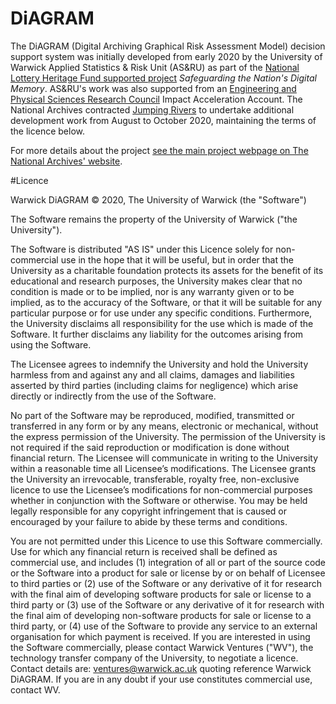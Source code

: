 # DiAGRAM
The DiAGRAM (Digital Archiving Graphical Risk Assessment Model) decision support system was initially developed from early 2020 by the University of Warwick Applied Statistics & Risk Unit (AS&RU) as part of the [National Lottery Heritage Fund supported project](https://www.heritagefund.org.uk/) _Safeguarding the Nation's Digital Memory_. AS&RU's work was also supported from an [Engineering and Physical Sciences Research Council](https://epsrc.ukri.org/) Impact Acceleration Account. The National Archives contracted [Jumping Rivers](https://www.jumpingrivers.com/) to undertake additional development work from August to October 2020, maintaining the terms of the licence below.

For more details about the project [see the main project webpage on The National Archives' website](https://nationalarchives.gov.uk/information-management/manage-information/preserving-digital-records/research-collaboration/safeguarding-the-nations-digital-memory/).

#Licence

Warwick DiAGRAM © 2020, The University of Warwick (the "Software") 
 
The Software remains the property of the University of Warwick ("the University"). 

The Software is distributed "AS IS" under this Licence solely for non-commercial use in the hope that it will be useful, but in order that the University as a charitable foundation protects its assets for the benefit of its educational and research purposes, the University makes clear that no condition is made or to be implied, nor is any warranty given or to be implied, as to the accuracy of the Software, or that it will be suitable for any particular purpose or for use under any specific conditions. Furthermore, the University disclaims all responsibility for the use which is made of the Software. It further disclaims any liability for the outcomes arising from using the Software. 

The Licensee agrees to indemnify the University and hold the University harmless from and against any and all claims, damages and liabilities asserted by third parties (including claims for negligence) which arise directly or indirectly from the use of the Software. 
 
No part of the Software may be reproduced, modified, transmitted or transferred in any form or by any means, electronic or mechanical, without the express permission of the University. The permission of the University is not required if the said reproduction or modification is done without financial return. The Licensee will communicate in writing to the University within a reasonable time all Licensee’s modifications. The Licensee grants the University an irrevocable, transferable, royalty free, non-exclusive licence to use the Licensee’s modifications for non-commercial purposes whether in conjunction with the Software or otherwise. You may be held legally responsible for any copyright infringement that is caused or encouraged by your failure to abide by these terms and conditions.  

You are not permitted under this Licence to use this Software commercially. Use for which any financial return is received shall be defined as commercial use, and includes (1) integration of all or part of the source code or the Software into a product for sale or license by or on behalf of Licensee to third parties or (2) use of the Software or any derivative of it for research with the final aim of developing software products for sale or license to a third party or (3) use of the Software or any derivative of it for research with the final aim of developing non-software products for sale or license to a third party, or (4) use of the Software to provide any service to an external organisation for which payment is received. If you are interested in using the Software commercially, please contact Warwick Ventures ("WV"), the technology transfer company of the University, to negotiate a licence. Contact details are: ventures@warwick.ac.uk quoting reference Warwick DiAGRAM. If you are in any doubt if your use constitutes commercial use, contact WV.
